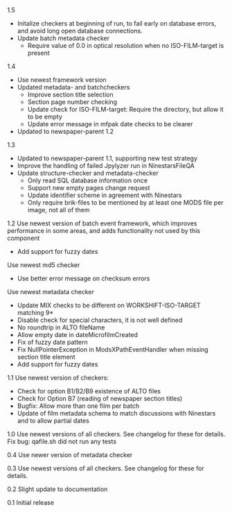 1.5
* Initalize checkers at beginning of run, to fail early on database errors, and avoid long open database connections.
* Update batch metadata checker
  * Require value of 0.0 in optical resolution when no ISO-FILM-target is present

1.4
* Use newest framework version
* Updated metadata- and batchcheckers
  * Improve section title selection
  * Section page number checking
  * Update check for ISO-FILM-target: Require the directory, but allow it to be empty
  * Update error message in mfpak date checks to be clearer
* Updated to newspaper-parent 1.2

1.3
* Updated to newspaper-parent 1.1, supporting new test strategy
* Improve the handling of failed Jpylyzer run in NinestarsFileQA
* Update structure-checker and metadata-checker
  * Only read SQL database information once
  * Support new empty pages change request
  * Update identifier scheme in agreement with Ninestars
  * Only require brik-files to be mentioned by at least one MODS file per image, not all of them

1.2
Use newest version of batch event framework, which improves performance in some areas, and adds functionality not used by this component
* Add support for fuzzy dates

Use newest md5 checker
* Use better error message on checksum errors

Use newest metadata checker
* Update MIX checks to be different on WORKSHIFT-ISO-TARGET matching 9*
* Disable check for special characters, it is not well defined
* No roundtrip in ALTO fileName
* Allow empty date in dateMicrofilmCreated
* Fix of fuzzy date pattern
* Fix NullPointerException in ModsXPathEventHandler when missing section title element
* Add support for fuzzy dates

1.1
Use newest version of checkers:
- Check for option B1/B2/B9 existence of ALTO files
- Check for Option B7 (reading of newspaper section titles)
- Bugfix: Allow more than one film per batch
- Update of film metadata schema to match discussions with Ninestars and to allow partial dates

1.0
Use newest versions of all checkers. See changelog for these for details.
Fix bug: qafile.sh did not run any tests

0.4
Use newer version of metadata checker

0.3
Use newest versions of all checkers. See changelog for these for details.

0.2
Slight update to documentation

0.1
Initial release
